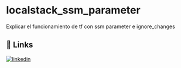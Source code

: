 # localstack_ssm_parameter
Explicar el funcionamiento de tf con ssm parameter e ignore_changes



<!-- BEGIN_TF_DOCS -->
<!-- END_TF_DOCS -->


## 🔗 Links

[![linkedin](https://img.shields.io/badge/linkedin-0A66C2?style=for-the-badge&logo=linkedin&logoColor=white)](https://www.linkedin.com/in/nicolas-abihaggle/)